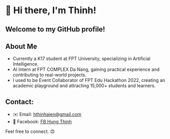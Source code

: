 # 👋 Hi there, I'm Thinh!

## Welcome to my GitHub profile!

## About Me

-  Currently a K17 student at FPT University, specializing in Artificial Intelligence.
-  AI Intern at FPT COMPLEX Da Nang, gaining practical experience and contributing to real-world projects.
-  I used to be Event Collaborator of FPT Edu Hackathon 2022, creating an academic playground and attracting 15,000+ students and learners.


## Contact:

- ✉️ Email: hthinhaien@gmail.com
- 📘 Facebook: [FB Hung Thinh](https://www.facebook.com/hungthinh.hoang.758)

Feel free to connect. 😊
